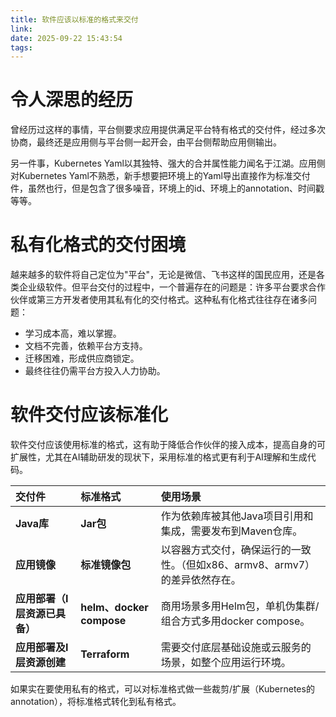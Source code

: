 ```yaml
---
title: 软件应该以标准的格式来交付
link:
date: 2025-09-22 15:43:54
tags:
---
```

# 令人深思的经历

曾经历过这样的事情，平台侧要求应用提供满足平台特有格式的交付件，经过多次协商，最终还是应用侧与平台侧一起开会，由平台侧帮助应用侧输出。

另一件事，Kubernetes Yaml以其独特、强大的合并属性能力闻名于江湖。应用侧对Kubernetes Yaml不熟悉，新手想要把环境上的Yaml导出直接作为标准交付件，虽然也行，但是包含了很多噪音，环境上的id、环境上的annotation、时间戳等等。
# 私有化格式的交付困境

越来越多的软件将自己定位为"平台"，无论是微信、飞书这样的国民应用，还是各类企业级软件。但平台交付的过程中，一个普遍存在的问题是：许多平台要求合作伙伴或第三方开发者使用其私有化的交付格式。这种私有化格式往往存在诸多问题：
- 学习成本高，难以掌握。
- 文档不完善，依赖平台方支持。
- 迁移困难，形成供应商锁定。
- 最终往往仍需平台方投入人力协助。

# 软件交付应该标准化

软件交付应该使用标准的格式，这有助于降低合作伙伴的接入成本，提高自身的可扩展性，尤其在AI辅助研发的现状下，采用标准的格式更有利于AI理解和生成代码。

| 交付件               | 标准格式                    | 使用场景                                         |
| :---------------- | :---------------------- | :------------------------------------------- |
| **Java库**         | **Jar包**                | 作为依赖库被其他Java项目引用和集成，需要发布到Maven仓库。            |
| **应用镜像**          | **标准镜像包**               | 以容器方式交付，确保运行的一致性。（但如x86、armv8、armv7）的差异依然存在。 |
| **应用部署（I层资源已具备）** | **helm、docker compose** | 商用场景多用Helm包，单机伪集群/组合方式多用docker compose。      |
| **应用部署及I层资源创建**   | **Terraform**           | 需要交付底层基础设施或云服务的场景，如整个应用运行环境。                 |

如果实在要使用私有的格式，可以对标准格式做一些裁剪/扩展（Kubernetes的annotation），将标准格式转化到私有格式。
